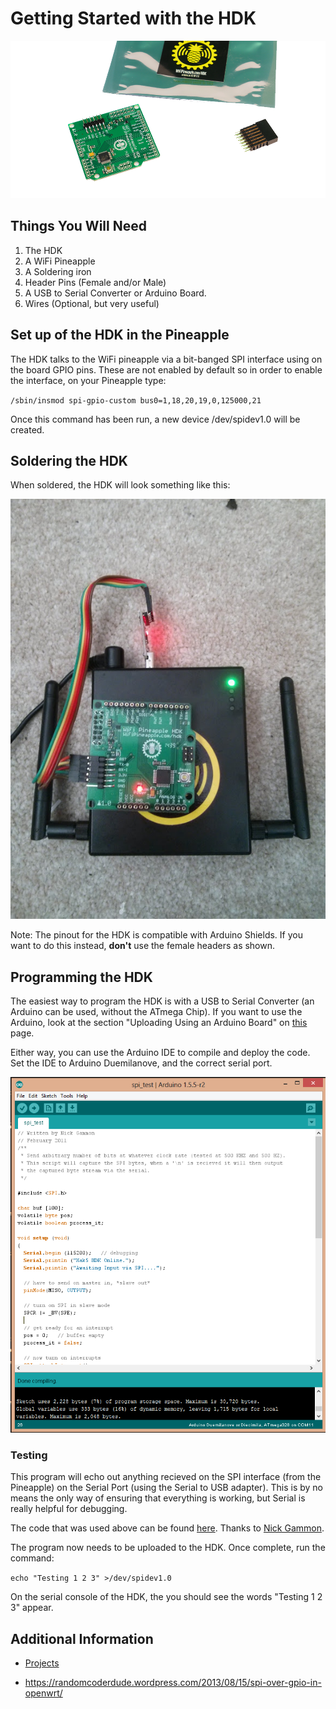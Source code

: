 # Getting Started with the HDK

![The HDK as it arrives](imgs/hdk1.png)

## Things You Will Need

1. The HDK
2. A WiFi Pineapple
3. A Soldering iron
4. Header Pins (Female and/or Male)
5. A USB to Serial Converter or Arduino Board.
6. Wires (Optional, but very useful)

## Set up of the HDK in the Pineapple

The HDK talks to the WiFi pineapple via a bit-banged SPI interface using on the board GPIO pins. These are not enabled by default so in order to enable the interface, on your Pineapple type:

`/sbin/insmod spi-gpio-custom bus0=1,18,20,19,0,125000,21`

Once this command has been run, a new device /dev/spidev1.0 will be created. 

## Soldering the HDK

When soldered, the HDK will look something like this:

![HDK soldered and connected to the MK5](imgs/hdk2.jpg)

Note: The pinout for the HDK is compatible with Arduino Shields. If you want to do this instead, **don't** use the female headers as shown.

## Programming the HDK

The easiest way to program the HDK is with a USB to Serial Converter (an Arduino can be used, without the ATmega Chip). If you want to use the Arduino, look at the section "Uploading Using an Arduino Board" on [this](http://www.arduino.cc/en/Tutorial/ArduinoToBreadboard) page.

Either way, you can use the Arduino IDE to compile and deploy the code. Set the IDE to Arduino Duemilanove, and the correct serial port.  

![Arduino Gui](imgs/hdk5.png)

### Testing

This program will echo out anything recieved on the SPI interface (from the Pineapple) on the Serial Port (using the Serial to USB adapter). This is by no means the only way of ensuring that everything is working, but Serial is really helpful for debugging.

The code that was used above can be found [here](spi.ino). Thanks to [Nick Gammon](https://gist.github.com/chrismeyersfsu/3317769).

The program now needs to be uploaded to the HDK. Once complete, run the command:

`echo "Testing 1 2 3" >/dev/spidev1.0`

On the serial console of the HDK, the you should see the words "Testing 1 2 3" appear.

## Additional Information

+ [Projects](hdk_projects.md)

+ https://randomcoderdude.wordpress.com/2013/08/15/spi-over-gpio-in-openwrt/